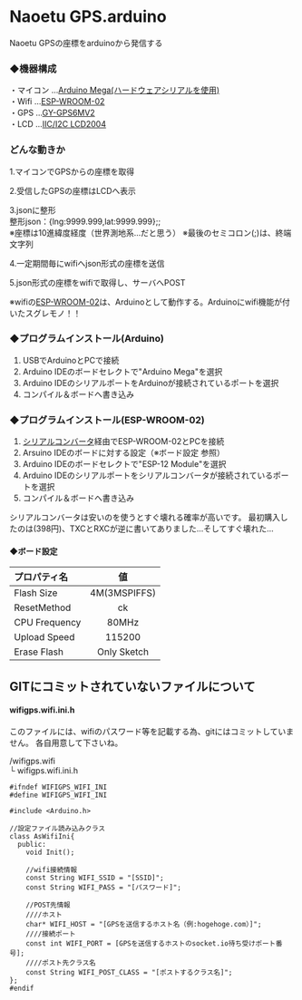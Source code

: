 # Naoetu GPS.arduino

Naoetu GPSの座標をarduinoから発信する

### ◆機器構成
・マイコン ...[Arduino Mega(ハードウェアシリアルを使用)](https://amzn.to/2NE04Hv)  
・Wifi ...[ESP-WROOM-02](https://amzn.to/2R0oOHR)  
・GPS ...[GY-GPS6MV2](https://amzn.to/2R1m3X0)  
・LCD ...[IIC/I2C LCD2004](https://amzn.to/2zwlkGA)  

### どんな動きか
1.マイコンでGPSからの座標を取得
    
2.受信したGPSの座標はLCDへ表示  

3.jsonに整形  
  整形json：{lng:9999.999,lat:9999.999};;  
  ※座標は10進緯度経度（世界測地系...だと思う）
  ※最後のセミコロン(;)は、終端文字列  
  
4.一定期間毎にwifiへjson形式の座標を送信  

5.json形式の座標をwifiで取得し、サーバへPOST  

※wifiの[ESP-WROOM-02](https://amzn.to/2R0oOHR)は、Arduinoとして動作する。Arduinoにwifi機能が付いたスグレモノ！！  

### ◆プログラムインストール(Arduino)
1. USBでArduinoとPCで接続
1. Arduino IDEのボードセレクトで"Arduino Mega"を選択
1. Arduino IDEのシリアルポートをArduinoが接続されているポートを選択
1. コンパイル＆ボードへ書き込み

### ◆プログラムインストール(ESP-WROOM-02)
1. [シリアルコンバータ](https://amzn.to/2NFXvod)経由でESP-WROOM-02とPCを接続
1. Arsuino IDEのボードに対する設定（※ボード設定 参照）
1. Arduino IDEのボードセレクトで"ESP-12 Module"を選択
1. Arduino IDEのシリアルポートをシリアルコンバータが接続されているポートを選択
1. コンパイル＆ボードへ書き込み

シリアルコンバータは安いのを使うとすぐ壊れる確率が高いです。
最初購入したのは(398円)、TXCとRXCが逆に書いてありました...そしてすぐ壊れた...

#### ◆ボード設定
|プロパティ名|値|
|:--|:--:|
|Flash Size|4M(3MSPIFFS)|
|ResetMethod|ck|
|CPU Frequency|80MHz|
|Upload Speed|115200|
|Erase Flash|Only Sketch|

## GITにコミットされていないファイルについて

#### wifigps.wifi.ini.h
このファイルには、wifiのパスワード等を記載する為、gitにはコミットしていません。
各自用意して下さいね。　　

/wifigps.wifi  
 └ wifigps.wifi.ini.h  
```
#ifndef WIFIGPS_WIFI_INI
#define WIFIGPS_WIFI_INI

#include <Arduino.h>

//設定ファイル読み込みクラス
class AsWifiIni{
  public:
    void Init();
  
    //wifi接続情報
    const String WIFI_SSID = "[SSID]";
    const String WIFI_PASS = "[パスワード]";
    
    //POST先情報
    ////ホスト
    char* WIFI_HOST = "[GPSを送信するホスト名（例:hogehoge.com）]";
    ////接続ポート
    const int WIFI_PORT = [GPSを送信するホストのsocket.io待ち受けポート番号];
    ////ポスト先クラス名
    const String WIFI_POST_CLASS = "[ポストするクラス名]";
};
#endif
```
